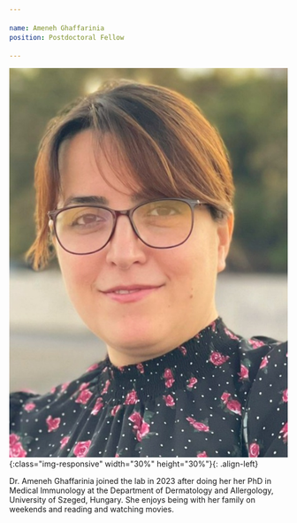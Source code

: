 ```yaml
---

name: Ameneh Ghaffarinia
position: Postdoctoral Fellow

---
```


![image-left](../assets/images/Ameneh.jpg){:class="img-responsive" width="30%" height="30%"}{: .align-left}

<p>Dr. Ameneh Ghaffarinia joined the lab in 2023 after doing her her PhD in Medical Immunology at the Department of Dermatology and Allergology, University of Szeged, Hungary. She enjoys being with her family on weekends and reading and watching movies.</p>
